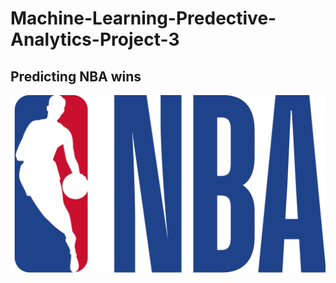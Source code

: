 # Machine-Learning-Predective-Analytics-Project-3

## Predicting NBA wins 
![NBA Logo](Images/NBA_logo.webp)